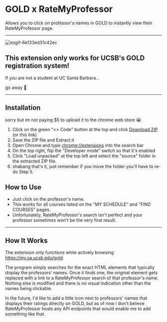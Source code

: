# GOLD x RateMyProfessor
Allows you to click on professor's names in GOLD to instantly view their RateMyProfessor page.

***

![ezgif-6e133ed31c42ec](https://github.com/user-attachments/assets/def35bcf-9f39-4bc9-a49d-dc444d213503)

## This extension only works for UCSB's GOLD registration system!

If you are not a student at UC Santa Barbara... 

go away 🤢

***

## Installation
sorry but im not paying $5 to upload it to the chrome web store 😭

1. Click on the green "<> Code" button at the top and click [Download ZIP](https://github.com/unsurprisable/gold-rmp-extension/archive/refs/heads/main.zip) (or this link)
2. Save the ZIP file and Extract it
3. Open Chrome and type [chrome://extensions]() into the search bar
4. On the top right, flip the "Developer mode" switch so that it's enabled
5. Click "Load unpacked" at the top left and select the "source" folder in the extracted ZIP file.
6. shabang that's it, just remember if you move the folder you'll have to re-do Step 5.

## How to Use
* Just click on the professor's name.
* This works for all courses listed on the "MY SCHEDULE" and "FIND COURSES" pages.
* Unfortunately, RateMyProfessor's search isn't perfect and your professor sometimes won't be the very first result.
  
***

## How It Works
The extension only functions while actively browsing https://my.sa.ucsb.edu/gold.

The program simply searches for the exact HTML elements that typically display the professors' names. Once it finds one, the original element gets replaced with a link to a RateMyProfessor search of that professor's name. Nothing else is modified and there is no visual indication other than the names being clickable.

In the future, I'd like to add a little icon next to professors' names that displays their ratings directly on GOLD, but as of now I don't believe RateMyProfessor hosts any API endpoints that would enable me to add something like that.
